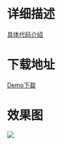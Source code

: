 
# 详细描述
[具体代码介绍](https://www.zybuluo.com/TryLoveCatch/note/730649)

# 下载地址
[Demo下载](https://github.com/TryLoveCatch/PageTransformerDemo/raw/master/app-debug.apk)

# 效果图

![](https://github.com/TryLoveCatch/PageTransformerDemo/raw/master/demo.gif)
